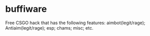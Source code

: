 # buffiware
Free CSGO hack that has the following features:
aimbot(legit/rage);
Antiaim(legit/rage);
esp;
chams;
misc;
etc.
